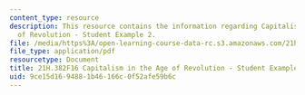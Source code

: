```yaml
---
content_type: resource
description: This resource contains the information regarding Capitalism in the Age
  of Revolution - Student Example 2.
file: /media/https%3A/open-learning-course-data-rc.s3.amazonaws.com/21h-382-capitalism-in-the-age-of-revolution-fall-2016/9ce15d1694881b46166c0f52afe59b6c_MIT21H_382F16_Corporation.pdf
file_type: application/pdf
resourcetype: Document
title: 21H.382F16 Capitalism in the Age of Revolution - Student Example 2
uid: 9ce15d16-9488-1b46-166c-0f52afe59b6c
---
```

